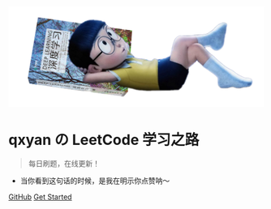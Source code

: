 <img src="_img/cover_yqx2.png" style="zoom:60%;">

# qxyan の LeetCode 学习之路

> 每日刷题，在线更新！

<ul id='sentence'><li>当你看到这句话的时候，是我在明示你点赞呐～</li></ul>

[GitHub](https://github.com/learningyan/leetcode/)
[Get Started](/README.md)


